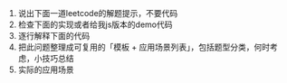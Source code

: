 1. 说出下面一道leetcode的解题提示，不要代码
2. 检查下面的实现或者给我js版本的demo代码
3. 逐行解释下面的代码
4. 把此问题整理成可复用的「模板 + 应用场景列表」，包括题型分类，何时考虑，小技巧总结
5. 实际的应用场景
